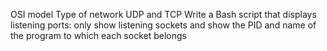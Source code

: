 OSI model
Type of network
UDP and TCP
Write a Bash script that displays listening ports:
	only show listening sockets and
	show the PID and name of the program to which each socket belongs
